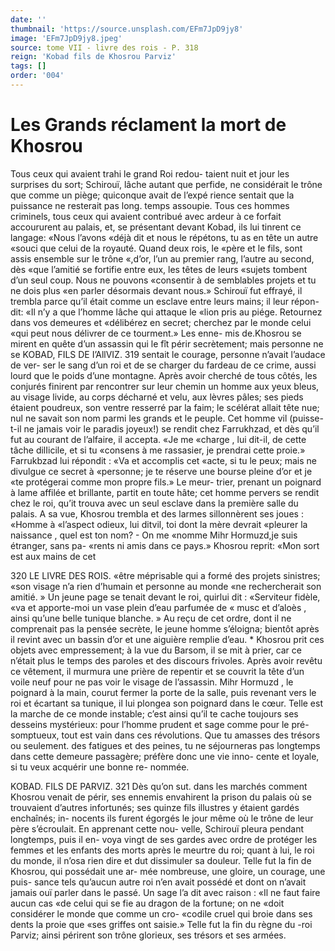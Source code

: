 ```yaml
---
date: ''
thumbnail: 'https://source.unsplash.com/EFm7JpD9jy8'
image: 'EFm7JpD9jy8.jpeg'
source: tome VII - livre des rois - P. 318
reign: 'Kobad fils de Khosrou Parviz'
tags: []
order: '004'
---
```


# Les Grands réclament la mort de Khosrou

Tous ceux qui avaient trahi le grand Roi redou- taient nuit et jour les surprises du sort; Schirouï, lâche autant que perfide, ne considérait le trône
que comme un piège; quiconque avait de l’expé
rience sentait que la puissance ne resterait pas long. temps assoupie. Tous ces hommes criminels, tous ceux qui avaient contribué avec ardeur à ce forfait accoururent au palais, et, se présentant devant Kobad, ils lui tinrent ce langage: «Nous l’avons
«déjà dit et nous le répétons, tu as en tête un autre
«souci que celui de la royauté. Quand deux rois, le «père et le fils, sont assis ensemble sur le trône «,d’or, l’un au premier rang, l’autre au second, dès
«que l’amitié se fortifie entre eux, les têtes de leurs «sujets tombent d’un seul coup. Nous ne pouvons «consentir à de semblables projets et tu ne dois plus «en parler désormais devant nous.»
Schirouï fut effrayé, il trembla parce qu’il était comme un esclave entre leurs mains; il leur répon- dit: «Il n’y a que l’homme lâche qui attaque le
«lion pris au piége. Retournez dans vos demeures et «délibérez en secret; cherchez par le monde celui «qui peut nous délivrer de ce tourment.» Les enne- mis de.Khosrou se mirent en quête d’un assassin qui le fît périr secrètement; mais personne ne se
KOBAD, FILS DE I’AllVIZ. 319 sentait le courage, personne n’avait l’audace de ver-
ser le sang d’un roi et de se charger du fardeau de ce crime, aussi lourd que le poids d’une montagne.
Après avoir cherché de tous côtés, les conjurés
finirent par rencontrer sur leur chemin un homme aux yeux bleus, au visage livide, au corps décharné
et velu, aux lèvres pâles; ses pieds étaient poudreux,
son ventre resserré par la faim; le scélérat allait tête
nue; nul ne savait son nom parmi les grands et le peuple. Cet homme vil (puisse-t-il ne jamais voir le paradis joyeux!) se rendit chez Farrukhzad, et dès qu’il fut au courant de l’alfaire, il accepta. «Je me
«charge , lui dit-il, de cette tâche dilIicile, et si tu «consens à me rassasier, je prendrai cette proie.»
Farrukbzad lui répondit : «Va et accomplis cet «acte, si tu le peux; mais ne divulgue ce secret à «personne; je te réserve une bourse pleine d’or et je
«te protégerai comme mon propre fils.» Le meur- trier, prenant un poignard à lame affilée et brillante, partit en toute hâte; cet homme pervers se rendit chez le roi, qu’it trouva avec un seul esclave dans la première salle du palais. A sa vue, Khosrou trembla et des larmes sillonnèrent ses joues : «Homme à «l’aspect odieux, lui ditvil, toi dont la mère devrait «pleurer la naissance , quel est ton nom? - On me «nomme Mihr Hormuzd,je suis étranger, sans pa- «rents ni amis dans ce pays.»
Khosrou reprit: «Mon sort est aux mains de cet

320 LE LIVRE DES ROIS.
«être méprisable qui a formé des projets sinistres;
«son visage n’a rien d’humain et personne au monde
«ne rechercherait son amitié. » Un jeune page se tenait devant le roi, quirlui dit : «Serviteur fidèle, «va et apporte-moi un vase plein d’eau parfumée de
« musc et d’aloès , ainsi qu’une belle tunique blanche. »
Au reçu de cet ordre, dont il ne comprenait pas la pensée secrète, le jeune homme s’éloigna; bientôt
après il revint avec un bassin d’or et une aiguière
remplie d’eau. \*
Khosrou prit ces objets avec empressement; à la
vue du Barsom, il se mit à prier, car ce n’était plus le temps des paroles et des discours frivoles.
Après avoir revêtu ce vêtement, il murmura une prière de repentir et se couvrit la tête d’un voile
neuf pour ne pas voir le visage de l’assassin. Mihr Hormuzd , le poignard à la main, courut fermer la porte de la salle, puis revenant vers le roi et écartant sa tunique, il lui plongea son poignard dans le cœur.
Telle est la marche de ce monde instable; c’est ainsi qu’il te cache toujours ses desseins mystérieux: pour l’homme prudent et sage comme pour le pré- somptueux, tout est vain dans ces révolutions. Que tu amasses des trésors ou seulement. des fatigues et des peines, tu ne séjourneras pas longtemps dans cette demeure passagère; préfère donc une vie inno-
cente et loyale, si tu veux acquérir une bonne re- nommée.

KOBAD. FILS DE PARVIZ. 321 Dès qu’on sut. dans les marchés comment Khosrou
venait de périr, ses ennemis envahirent la prison du palais où se trouvaient d’autres infortunés; ses quinze fils illustres y étaient gardés enchaînés; in- nocents ils furent égorgés le jour même où le trône
de leur père s’écroulait. En apprenant cette nou-
velle, Schirouï pleura pendant longtemps, puis il en- voya vingt de ses gardes avec ordre de protéger les femmes et les enfants des morts après le meurtre du roi; quant à lui, le roi du monde, il n’osa rien dire
et dut dissimuler sa douleur.
Telle fut la fin de Khosrou, qui possédait une ar- mée nombreuse, une gloire, un courage, une puis- sance tels qu’aucun autre roi n’en avait possédé et
dont on n’avait jamais ouï parler dans le passé. Un
sage l’a dit avec raison : «Il ne faut faire aucun cas «de celui qui se fie au dragon de la fortune; on ne «doit considérer le monde que comme un cro- «codile cruel qui broie dans ses dents la proie que «ses griffes ont saisie.» Telle fut la fin du règne du
-roi Parviz; ainsi périrent son trône glorieux, ses trésors et ses armées.
